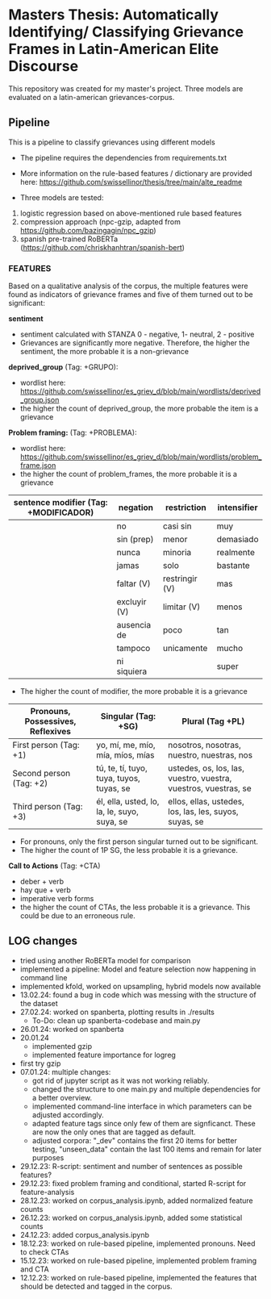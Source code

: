 # Masters Thesis: Automatically Identifying/ Classifying Grievance Frames in Latin-American Elite Discourse

This repository was created for my master's project. Three models are evaluated on a latin-american grievances-corpus. 

## Pipeline
This is a pipeline to classify grievances using different models

- The pipeline requires the dependencies from requirements.txt
- More information on the rule-based features / dictionary are provided here: https://github.com/swissellinor/thesis/tree/main/alte_readme

- Three models are tested: 
1. logistic regression based on above-mentioned rule based features
2. compression approach (npc-gzip, adapted from https://github.com/bazingagin/npc_gzip)
3. spanish pre-trained RoBERTa (https://github.com/chriskhanhtran/spanish-bert)

### FEATURES

Based on a qualitative analysis of the corpus, the multiple features were found as indicators of grievance frames and five of them turned out to be significant: 


**sentiment**
- sentiment calculated with STANZA 0 - negative, 1- neutral, 2 - positive
- Grievances are significantly more negative. Therefore, the higher the sentiment, the more probable it is a non-grievance

**deprived_group** (Tag: +GRUPO): 
- wordlist here: https://github.com/swissellinor/es_griev_d/blob/main/wordlists/deprived_group.json
- the higher the count of deprived_group, the more probable the item is a grievance

**Problem framing:** (Tag: +PROBLEMA): 
- wordlist here: https://github.com/swissellinor/es_griev_d/blob/main/wordlists/problem_frame.json
- the higher the count of problem_frames, the more probable it is a grievance


| sentence modifier (Tag: +MODIFICADOR) | negation | restriction | intensifier |
|----- | ---- | ----|---|
| | no | casi sin| muy |
| | sin (prep) | menor | demasiado |
| | nunca | minoria | realmente |
| | jamas | solo | bastante |
| | faltar (V) | restringir (V) | mas |
| | excluyir (V) | limitar (V) | menos |
| | ausencia de | poco| tan |
| |tampoco| unicamente | mucho|
| |ni siquiera| | super|
- The higher the count of modifier, the more probable it is a grievance

| Pronouns, Possessives, Reflexives | Singular (Tag: +SG) | Plural (Tag +PL) |
|----------| ------------------- | ---------------- |
| First person (Tag: +1) | yo, mí, me, mío, mía, míos, mías | nosotros, nosotras, nuestro, nuestras, nos |
| Second person (Tag: +2) | tú, te, tí, tuyo, tuya, tuyos, tuyas, se | ustedes, os, los, las, vuestro, vuestra, vuestros, vuestras, se |
| Third person (Tag: +3) |  él, ella, usted, lo, la, le, suyo, suya, se | ellos, ellas, ustedes, los, las, les, suyos, suyas, se |
- For pronouns, only the first person singular turned out to be significant. 
- The higher the count of 1P SG, the less probable it is a grievance.


**Call to Actions** (Tag: +CTA)
- deber + verb
- hay que + verb
- imperative verb forms
- the higher the count of CTAs, the less probable it is a grievance. This could be due to an erroneous rule.

## LOG changes
- tried using another RoBERTa model for comparison
- implemented a pipeline: Model and feature selection now happening in command line 
- implemented kfold, worked on upsampling, hybrid models now available
- 13.02.24: found a bug in code which was messing with the structure of the dataset
- 27.02.24: worked on spanberta, plotting results in ./results
    - To-Do: clean up spanberta-codebase and main.py
- 26.01.24: worked on spanberta
- 20.01.24
    - implemented gzip
    - implemented feature importance for logreg
- first try gzip
-  07.01.24: multiple changes: 
    - got rid of jupyter script as it was not working reliably. 
    - changed the structure to one main.py and multiple dependencies for a better overview.
    - implemented command-line interface in which parameters can be adjusted accordingly. 
    - adapted feature tags since only few of them are signficanct. These are now the only ones that are tagged as default.
    - adjusted corpora: "_dev" contains the first 20 items for better testing, "unseen_data" contain the last 100 items and remain for later purposes
- 29.12.23: R-script: sentiment and number of sentences as possible features?
- 29.12.23: fixed problem framing and conditional, started R-script for feature-analysis
- 28.12.23: worked on corpus_analysis.ipynb, added normalized feature counts
- 26.12.23: worked on corpus_analysis.ipynb, added some statistical counts
- 24.12.23: added corpus_analysis.ipynb
- 18.12.23: worked on rule-based pipeline, implemented pronouns. Need to check CTAs
- 15.12.23: worked on rule-based pipeline, implemented problem framing and CTA
- 12.12.23: worked on rule-based pipeline, implemented the features that should be detected and tagged in the corpus.
